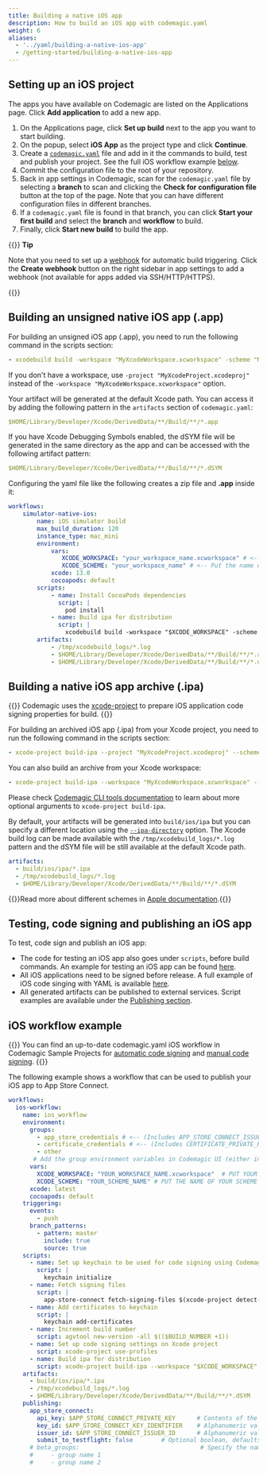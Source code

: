 ```yaml
---
title: Building a native iOS app
description: How to build an iOS app with codemagic.yaml
weight: 6
aliases:
  - '../yaml/building-a-native-ios-app'
  - /getting-started/building-a-native-ios-app
---
```


## Setting up an iOS project

The apps you have available on Codemagic are listed on the Applications page. Click **Add application** to add a new app.

1. On the Applications page, click **Set up build** next to the app you want to start building. 
2. On the popup, select **iOS App** as the project type and click **Continue**.
3. Create a [`codemagic.yaml`](./yaml) file and add in it the commands to build, test and publish your project. See the full iOS workflow example [below](#ios-workflow-example).
4. Commit the configuration file to the root of your repository.
5. Back in app settings in Codemagic, scan for the `codemagic.yaml` file by selecting a **branch** to scan and clicking the **Check for configuration file** button at the top of the page. Note that you can have different configuration files in different branches.
6. If a `codemagic.yaml` file is found in that branch, you can click **Start your first build** and select the **branch** and **workflow** to build.
7. Finally, click **Start new build** to build the app.

{{<notebox>}}
**Tip**

Note that you need to set up a [webhook](../building/webhooks) for automatic build triggering. Click the **Create webhook** button on the right sidebar in app settings to add a webhook (not available for apps added via SSH/HTTP/HTTPS).

{{</notebox>}}

## Building an unsigned native iOS app (.app)

For building an unsigned iOS app (.app), you need to run the following command in the scripts section:

```yaml
- xcodebuild build -workspace "MyXcodeWorkspace.xcworkspace" -scheme "MyScheme" CODE_SIGN_INDENTITY="" CODE_SIGNING_REQUIRED=NO CODE_SIGNING_ALLOWED=NO
```

If you don't have a workspace, use `-project "MyXcodeProject.xcodeproj"` instead of the `-workspace "MyXcodeWorkspace.xcworkspace"` option.

Your artifact will be generated at the default Xcode path. You can access it by adding the following pattern in the `artifacts` section of `codemagic.yaml`:

```yaml
$HOME/Library/Developer/Xcode/DerivedData/**/Build/**/*.app
```
If you have Xcode Debugging Symbols enabled, the dSYM file will be generated in the same directory as the app and can be accessed with the following artifact pattern:

```yaml
$HOME/Library/Developer/Xcode/DerivedData/**/Build/**/*.dSYM
```
Configuring the yaml file like the following creates a zip file and **.app** inside it:

```yaml
workflows:
    simulator-native-ios:
        name: iOS simulator build
        max_build_duration: 120
        instance_type: mac_mini
        environment:
            vars:
               XCODE_WORKSPACE: "your_workspace_name.xcworkspace" # <-- Put the name of your Xcode workspace here
               XCODE_SCHEME: "your_workspace_name" # <-- Put the name of your Xcode scheme here
            xcode: 13.0
            cocoapods: default
        scripts:
            - name: Install CocoaPods dependencies
              script: |
                pod install
            - name: Build ipa for distribution
              script: |
                xcodebuild build -workspace "$XCODE_WORKSPACE" -scheme "$XCODE_SCHEME" -sdk iphonesimulator -destination 'platform=iOS Simulator,name=iPhone 12 Pro,OS=14.5' -configuration Debug CODE_SIGN_IDENTITY="" CODE_SIGNING_REQUIRED=NO CODE_SIGNING_ALLOWED=NO 
        artifacts:
            - /tmp/xcodebuild_logs/*.log
            - $HOME/Library/Developer/Xcode/DerivedData/**/Build/**/*.app
            - $HOME/Library/Developer/Xcode/DerivedData/**/Build/**/*.dSYM

```

## Building a native iOS app archive (.ipa)

{{<notebox>}}
Codemagic uses the [xcode-project](https://github.com/codemagic-ci-cd/cli-tools/blob/master/docs/xcode-project/README.md#xcode-project) to prepare iOS application code signing properties for build.
{{</notebox>}}

For building an archived iOS app (.ipa) from your Xcode project, you need to run the following command in the scripts section:

```yaml
- xcode-project build-ipa --project "MyXcodeProject.xcodeproj" --scheme "MyScheme"
```

You can also build an archive from your Xcode workspace:

```yaml
- xcode-project build-ipa --workspace "MyXcodeWorkspace.xcworkspace" --scheme "MyScheme"
```

Please check [Codemagic CLI tools documentation](https://github.com/codemagic-ci-cd/cli-tools/blob/master/docs/xcode-project/build-ipa.md#build-ipa) to learn about more optional arguments to `xcode-project build-ipa`.

By default, your artifacts will be generated into `build/ios/ipa` but you can specify a different location using the [`--ipa-directory`](https://github.com/codemagic-ci-cd/cli-tools/blob/master/docs/xcode-project/build-ipa.md#--ipa-directoryipa_directory) option. The Xcode build log can be made available with the `/tmp/xcodebuild_logs/*.log` pattern and the dSYM file will be still available at the default Xcode path.

```yaml
artifacts:
  - build/ios/ipa/*.ipa
  - /tmp/xcodebuild_logs/*.log
  - $HOME/Library/Developer/Xcode/DerivedData/**/Build/**/*.dSYM
```

{{<notebox>}}Read more about different schemes in [Apple documentation](https://help.apple.com/xcode/mac/current/#/dev0bee46f46).{{</notebox>}} 

## Testing, code signing and publishing an iOS app

To test, code sign and publish an iOS app:

* The code for testing an iOS app also goes under `scripts`, before build commands. An example for testing an iOS app can be found [here](../yaml-testing/testing/#native-ios).
* All iOS applications need to be signed before release. A full example of iOS code singing with YAML is available [here](../code-signing-yaml/signing-ios).
* All generated artifacts can be published to external services. Script examples are available under the [Publishing section](../publishing-yaml/distribution/).

## iOS workflow example

{{<notebox>}}
You can find an up-to-date codemagic.yaml iOS workflow in Codemagic Sample Projects for [automatic code signing](https://github.com/codemagic-ci-cd/codemagic-sample-projects/blob/main/ios/ios-automatic-code-signing-demo-project/codemagic.yaml) and [manual code signing](https://github.com/codemagic-ci-cd/codemagic-sample-projects/blob/main/ios/ios-manual-code-signing-demo-project/codemagic.yaml).
{{</notebox>}}

The following example shows a workflow that can be used to publish your iOS app to App Store Connect.

```yaml
workflows:
  ios-workflow:
    name: ios_workflow
    environment:
      groups:
        - app_store_credentials # <-- (Includes APP_STORE_CONNECT_ISSUER_ID, APP_STORE_CONNECT_KEY_IDENTIFIER, APP_STORE_CONNECT_PRIVATE_KEY)
        - certificate_credentials # <-- (Includes CERTIFICATE_PRIVATE_KEY)
        - other
       # Add the group environment variables in Codemagic UI (either in Application/Team variables) - https://docs.codemagic.io/variables/environment-variable-groups/
      vars:
        XCODE_WORKSPACE: "YOUR_WORKSPACE_NAME.xcworkspace"  # PUT YOUR WORKSPACE NAME HERE
        XCODE_SCHEME: "YOUR_SCHEME_NAME" # PUT THE NAME OF YOUR SCHEME HERE
      xcode: latest
      cocoapods: default
    triggering:
      events:
        - push
      branch_patterns:
        - pattern: master
          include: true
          source: true
    scripts:
      - name: Set up keychain to be used for code signing using Codemagic CLI 'keychain' command
        script: |
          keychain initialize
      - name: Fetch signing files
        script: |
          app-store-connect fetch-signing-files $(xcode-project detect-bundle-id) --type IOS_APP_STORE --create
      - name: Add certificates to keychain
        script: |
          keychain add-certificates 
      - name: Increment build number
        script: agvtool new-version -all $(($BUILD_NUMBER +1))
      - name: Set up code signing settings on Xcode project
        script: xcode-project use-profiles
      - name: Build ipa for distribution
        script: xcode-project build-ipa --workspace "$XCODE_WORKSPACE" --scheme "$XCODE_SCHEME"
    artifacts:
      - build/ios/ipa/*.ipa
      - /tmp/xcodebuild_logs/*.log
      - $HOME/Library/Developer/Xcode/DerivedData/**/Build/**/*.dSYM
    publishing:
      app_store_connect:
        api_key: $APP_STORE_CONNECT_PRIVATE_KEY      # Contents of the API key
        key_id: $APP_STORE_CONNECT_KEY_IDENTIFIER    # Alphanumeric value that identifies the API key
        issuer_id: $APP_STORE_CONNECT_ISSUER_ID      # Alphanumeric value that identifies who created the API key
        submit_to_testflight: false        # Optional boolean, defaults to false. Whether or not to submit the uploaded build to TestFlight to automatically enroll your build to beta testers.
      # beta_groups:                                  # Specify the names of beta tester groups that will get access to the build once it has passed beta review. 
      #     - group name 1
      #     - group name 2
 
```
